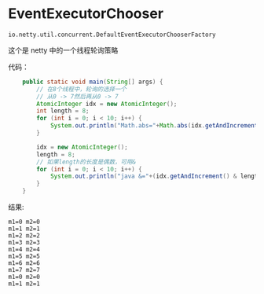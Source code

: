 # EventExecutorChooser

`io.netty.util.concurrent.DefaultEventExecutorChooserFactory`

这个是 netty 中的一个线程轮询策略

代码：

```java
    public static void main(String[] args) {
        // 在8个线程中，轮询的选择一个
        // 从0 -> 7然后再从0 -> 7
        AtomicInteger idx = new AtomicInteger();
        int length = 8;
        for (int i = 0; i < 10; i++) {
            System.out.println("Math.abs="+Math.abs(idx.getAndIncrement() % length));
        }

        idx = new AtomicInteger();
        length = 8;
        // 如果length的长度是偶数，可用&
        for (int i = 0; i < 10; i++) {
            System.out.println("java &="+(idx.getAndIncrement() & length - 1));
        }
    }
```

结果:

```output
m1=0 m2=0
m1=1 m2=1
m1=2 m2=2
m1=3 m2=3
m1=4 m2=4
m1=5 m2=5
m1=6 m2=6
m1=7 m2=7
m1=0 m2=0
m1=1 m2=1
```
